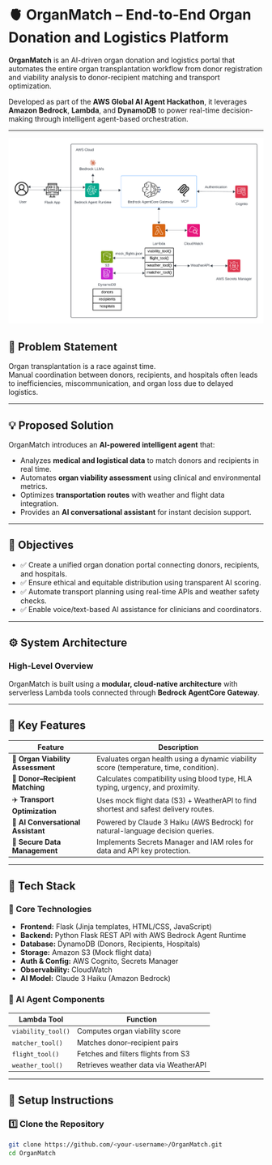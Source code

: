 

# 🫀 OrganMatch – End-to-End Organ Donation and Logistics Platform

**OrganMatch** is an AI-driven organ donation and logistics portal that automates the entire organ transplantation workflow from donor registration and viability analysis to donor-recipient matching and transport optimization.  

Developed as part of the **AWS Global AI Agent Hackathon**, it leverages **Amazon Bedrock**, **Lambda**, and **DynamoDB** to power real-time decision-making through intelligent agent-based orchestration.

---

![Screenshot](https://github.com/sherinnn/OrganMatch/blob/main/organmatch_architecture_diagram.png)

## 🧠 Problem Statement

Organ transplantation is a race against time.  
Manual coordination between donors, recipients, and hospitals often leads to inefficiencies, miscommunication, and organ loss due to delayed logistics.

---

## 💡 Proposed Solution

OrganMatch introduces an **AI-powered intelligent agent** that:
- Analyzes **medical and logistical data** to match donors and recipients in real time.
- Automates **organ viability assessment** using clinical and environmental metrics.
- Optimizes **transportation routes** with weather and flight data integration.
- Provides an **AI conversational assistant** for instant decision support.

---

## 🎯 Objectives

- ✅ Create a unified organ donation portal connecting donors, recipients, and hospitals.  
- ✅ Ensure ethical and equitable distribution using transparent AI scoring.  
- ✅ Automate transport planning using real-time APIs and weather safety checks.  
- ✅ Enable voice/text-based AI assistance for clinicians and coordinators.

---

## ⚙️ System Architecture

### High-Level Overview
OrganMatch is built using a **modular, cloud-native architecture** with serverless Lambda tools connected through **Bedrock AgentCore Gateway**.



---

## 🧩 Key Features

| Feature | Description |
|----------|-------------|
| 🧬 **Organ Viability Assessment** | Evaluates organ health using a dynamic viability score (temperature, time, condition). |
| 🤝 **Donor–Recipient Matching** | Calculates compatibility using blood type, HLA typing, urgency, and proximity. |
| ✈️ **Transport Optimization** | Uses mock flight data (S3) + WeatherAPI to find shortest and safest delivery routes. |
| 💬 **AI Conversational Assistant** | Powered by Claude 3 Haiku (AWS Bedrock) for natural-language decision queries. |
| 🔐 **Secure Data Management** | Implements Secrets Manager and IAM roles for data and API key protection. |

---

## 🧱 Tech Stack

### 🧩 Core Technologies
- **Frontend:** Flask (Jinja templates, HTML/CSS, JavaScript)
- **Backend:** Python Flask REST API with AWS Bedrock Agent Runtime
- **Database:** DynamoDB (Donors, Recipients, Hospitals)
- **Storage:** Amazon S3 (Mock flight data)
- **Auth & Config:** AWS Cognito, Secrets Manager
- **Observability:** CloudWatch
- **AI Model:** Claude 3 Haiku (Amazon Bedrock)

### 🧠 AI Agent Components
| Lambda Tool | Function |
|--------------|-----------|
| `viability_tool()` | Computes organ viability score |
| `matcher_tool()` | Matches donor–recipient pairs |
| `flight_tool()` | Fetches and filters flights from S3 |
| `weather_tool()` | Retrieves weather data via WeatherAPI |

---

## 🚀 Setup Instructions

### 1️⃣ Clone the Repository
```bash
git clone https://github.com/<your-username>/OrganMatch.git
cd OrganMatch

